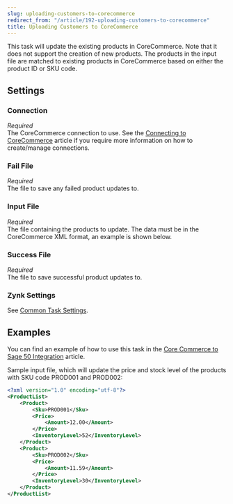 ```yaml
---
slug: uploading-customers-to-corecommerce
redirect_from: "/article/192-uploading-customers-to-corecommerce"
title: Uploading Customers to CoreCommerce
---
```

This task will update the existing products in CoreCommerce. Note that it does not support the creation of new products. The products in the input file are matched to existing products in CoreCommerce based on either the product ID or SKU code.

## Settings
### Connection
_Required_  
The CoreCommerce connection to use. See the [Connecting to CoreCommerce](connecting-to-corecommerce) article if you require more information on how to create/manage connections.

### Fail File
_Required_   
The file to save any failed product updates to.

### Input File
_Required_  
The file containing the products to update. The data must be in the CoreCommerce XML format, an example is shown below.

### Success File
_Required_  
The file to save successful product updates to.

### Zynk Settings
See [Common Task Settings](common-task-settings).

## Examples
You can find an example of how to use this task in the [Core Commerce to Sage 50 Integration](core-commerce-to-sage-50-integration) article.

Sample input file, which will update the price and stock level of the products with SKU code PROD001 and PROD002:
```xml
<?xml version="1.0" encoding="utf-8"?>
<ProductList>
	<Product>
		<Sku>PROD001</Sku>
		<Price>
			<Amount>12.00</Amount>
		</Price>
		<InventoryLevel>52</InventoryLevel>
	</Product>
	<Product>
		<Sku>PROD002</Sku>
		<Price>
			<Amount>11.59</Amount>
		</Price>
		<InventoryLevel>30</InventoryLevel>
	</Product>
</ProductList>
```